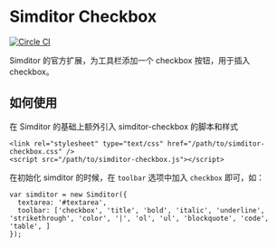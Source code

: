 # Simditor Checkbox
[![Circle CI](https://circleci.com/gh/mycolorway/simditor-checkbox.png?style=badge)](https://circleci.com/gh/mycolorway/simditor-checkbox)

Simditor 的官方扩展，为工具栏添加一个 checkbox 按钮，用于插入 checkbox。

## 如何使用

在 Simditor 的基础上额外引入 simditor-checkbox 的脚本和样式

````
<link rel="stylesheet" type="text/css" href="/path/to/simditor-checkbox.css" />
<script src="/path/to/simditor-checkbox.js"></script>
````

在初始化 simditor 的时候，在 `toolbar` 选项中加入 `checkbox` 即可，如：

````
var simditor = new Simditor({
  textarea: '#textarea',
  toolbar: ['checkbox', 'title', 'bold', 'italic', 'underline', 'strikethrough', 'color', '|', 'ol', 'ul', 'blockquote', 'code', 'table', ]
});

````
